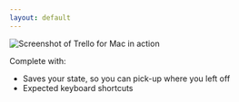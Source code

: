 ```yaml
---
layout: default
---
```


![Screenshot of Trello for Mac in action](/screenshot.png)

Complete with:

* Saves your state, so you can pick-up where you left off
* Expected keyboard shortcuts
